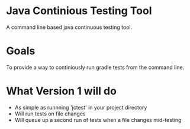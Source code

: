 Java Continious Testing Tool
============================

A command line based java continuous testing tool. 

Goals
=====

To provide a way to continiously run gradle tests from the command line.

What Version 1 will do
======================

* As simple as runnning 'jctest' in your project directory
* Will run tests on file changes
* Will queue up a second run of tests when a file changes mid-testing
